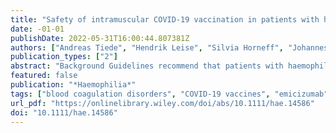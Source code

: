 ```yaml
---
title: "Safety of intramuscular COVID-19 vaccination in patients with haemophilia"
date: -01-01
publishDate: 2022-05-31T16:00:44.807381Z
authors: ["Andreas Tiede", "Hendrik Leise", "Silvia Horneff", "Johannes Oldenburg", "Susan Halimeh", "Christine Heller", "Christoph Königs", "Katharina Holstein", "Christian Pfrepper"]
publication_types: ["2"]
abstract: "Background Guidelines recommend that patients with haemophilia should preferably receive vaccination subcutaneously. COVID-19 and other vaccines, however, are only licenced for intramuscular application. Aims To assess the safety of intramuscular COVID-19 vaccination in patients living with haemophilia. Methods Part A of this prospective observational study enrolled consecutive patients with haemophilia A (HA) and B (HB) of all ages and severities and assessed injection site bleeding and other complications within 30 days of vaccination. Part B enrolled patients providing informed consent for detailed data collection including medication and prophylaxis around the time of vaccination. Logistic regression was performed to assess potential risk factors for bleeding. Results Four hundred and sixty-one patients were enrolled into part A. The primary endpoint injection site bleeding occurred in seven patients (1.5%, 95% confidence interval .7–3.1%). Comprehensive analysis of 214 patients (404 vaccinations, part B) revealed that 97% of patients with severe haemophilia had prophylaxis before vaccination, either as part of their routine prophylaxis or using additional doses. 56% and 30% of patients with moderate and mild haemophilia, respectively, received prophylaxis before vaccination. Among the seven bleeds recorded, three occurred when intramuscular vaccination was done without prophylaxis (odds ratio 12). Conclusions This is the first prospective study reporting on the safety of intramuscular vaccination in haemophilia. The rate of injection site bleeding was low in mild haemophilia, and in moderate and severe haemophilia if patients received factor prophylaxis."
featured: false
publication: "*Haemophilia*"
tags: ["blood coagulation disorders", "COVID-19 vaccines", "emicizumab", "Factor IX", "Factor VIII", "humans", "observational study"]
url_pdf: "https://onlinelibrary.wiley.com/doi/abs/10.1111/hae.14586"
doi: "10.1111/hae.14586"
---
```


